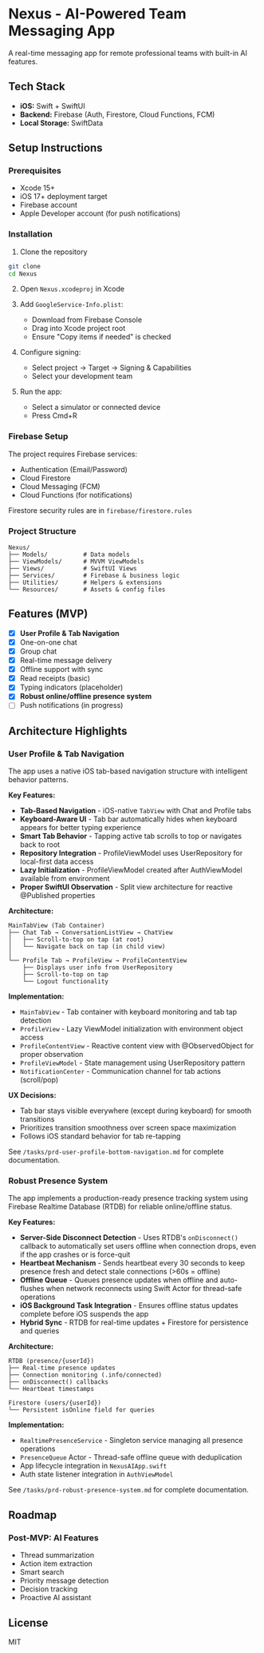 # Nexus - AI-Powered Team Messaging App

A real-time messaging app for remote professional teams with built-in AI features.

## Tech Stack
- **iOS:** Swift + SwiftUI
- **Backend:** Firebase (Auth, Firestore, Cloud Functions, FCM)
- **Local Storage:** SwiftData

## Setup Instructions

### Prerequisites
- Xcode 15+
- iOS 17+ deployment target
- Firebase account
- Apple Developer account (for push notifications)

### Installation

1. Clone the repository
```bash
git clone 
cd Nexus
```

2. Open `Nexus.xcodeproj` in Xcode

3. Add `GoogleService-Info.plist`:
   - Download from Firebase Console
   - Drag into Xcode project root
   - Ensure "Copy items if needed" is checked

4. Configure signing:
   - Select project → Target → Signing & Capabilities
   - Select your development team

5. Run the app:
   - Select a simulator or connected device
   - Press Cmd+R

### Firebase Setup

The project requires Firebase services:
- Authentication (Email/Password)
- Cloud Firestore
- Cloud Messaging (FCM)
- Cloud Functions (for notifications)

Firestore security rules are in `firebase/firestore.rules`

### Project Structure
```
Nexus/
├── Models/          # Data models
├── ViewModels/      # MVVM ViewModels
├── Views/           # SwiftUI Views
├── Services/        # Firebase & business logic
├── Utilities/       # Helpers & extensions
└── Resources/       # Assets & config files
```

## Features (MVP)

- [x] **User Profile & Tab Navigation**
- [x] One-on-one chat
- [x] Group chat
- [x] Real-time message delivery
- [x] Offline support with sync
- [x] Read receipts (basic)
- [x] Typing indicators (placeholder)
- [x] **Robust online/offline presence system**
- [ ] Push notifications (in progress)

## Architecture Highlights

### User Profile & Tab Navigation

The app uses a native iOS tab-based navigation structure with intelligent behavior patterns.

**Key Features:**
- **Tab-Based Navigation** - iOS-native `TabView` with Chat and Profile tabs
- **Keyboard-Aware UI** - Tab bar automatically hides when keyboard appears for better typing experience
- **Smart Tab Behavior** - Tapping active tab scrolls to top or navigates back to root
- **Repository Integration** - ProfileViewModel uses UserRepository for local-first data access
- **Lazy Initialization** - ProfileViewModel created after AuthViewModel available from environment
- **Proper SwiftUI Observation** - Split view architecture for reactive @Published properties

**Architecture:**
```
MainTabView (Tab Container)
├── Chat Tab → ConversationListView → ChatView
│   ├── Scroll-to-top on tap (at root)
│   └── Navigate back on tap (in child view)
│
└── Profile Tab → ProfileView → ProfileContentView
    ├── Displays user info from UserRepository
    ├── Scroll-to-top on tap
    └── Logout functionality
```

**Implementation:**
- `MainTabView` - Tab container with keyboard monitoring and tab tap detection
- `ProfileView` - Lazy ViewModel initialization with environment object access
- `ProfileContentView` - Reactive content view with @ObservedObject for proper observation
- `ProfileViewModel` - State management using UserRepository pattern
- `NotificationCenter` - Communication channel for tab actions (scroll/pop)

**UX Decisions:**
- Tab bar stays visible everywhere (except during keyboard) for smooth transitions
- Prioritizes transition smoothness over screen space maximization
- Follows iOS standard behavior for tab re-tapping

See `/tasks/prd-user-profile-bottom-navigation.md` for complete documentation.

### Robust Presence System

The app implements a production-ready presence tracking system using Firebase Realtime Database (RTDB) for reliable online/offline status.

**Key Features:**
- **Server-Side Disconnect Detection** - Uses RTDB's `onDisconnect()` callback to automatically set users offline when connection drops, even if the app crashes or is force-quit
- **Heartbeat Mechanism** - Sends heartbeat every 30 seconds to keep presence fresh and detect stale connections (>60s = offline)
- **Offline Queue** - Queues presence updates when offline and auto-flushes when network reconnects using Swift Actor for thread-safe operations
- **iOS Background Task Integration** - Ensures offline status updates complete before iOS suspends the app
- **Hybrid Sync** - RTDB for real-time updates + Firestore for persistence and queries

**Architecture:**
```
RTDB (presence/{userId})
├── Real-time presence updates
├── Connection monitoring (.info/connected)
├── onDisconnect() callbacks
└── Heartbeat timestamps

Firestore (users/{userId})
└── Persistent isOnline field for queries
```

**Implementation:**
- `RealtimePresenceService` - Singleton service managing all presence operations
- `PresenceQueue` Actor - Thread-safe offline queue with deduplication
- App lifecycle integration in `NexusAIApp.swift`
- Auth state listener integration in `AuthViewModel`

See `/tasks/prd-robust-presence-system.md` for complete documentation.

## Roadmap

### Post-MVP: AI Features
- Thread summarization
- Action item extraction
- Smart search
- Priority message detection
- Decision tracking
- Proactive AI assistant

## License

MIT

